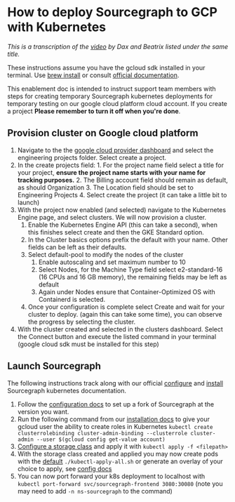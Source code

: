 # How to deploy Sourcegraph to GCP with Kubernetes

_This is a transcription of the [video](https://drive.google.com/file/d/10uIp-rcN3nRa0FguScHU3NRrcXxgy6C7/view) by Dax and Beatrix listed under the same title._

These instructions assume you have the gcloud sdk installed in your terminal. Use [brew install](https://formulae.brew.sh/cask/google-cloud-sdk) or consult [official documentation](https://cloud.google.com/sdk/docs/install).

This enablement doc is intended to instruct support team members with steps for creating temporary Sourcegraph kubernetes deployments for temporary testing on our google cloud platform cloud account. If you create a project **Please remember to turn it off when you're done**.

## Provision cluster on Google cloud platform

1. Navigate to the the [google cloud provider dashboard](https://console.cloud.google.com/home/dashboard) and select the engineering projects folder. Select create a project.
2. In the create projects field: 1. For the project name field select a title for your project, **ensure the project name starts with your name for tracking purposes.** 2. The Billing account field should remain as default, as should Organization 3. The Location field should be set to Engineering Projects 4. Select create the project (it can take a little bit to launch)
3. With the project now enabled (and selected) navigate to the Kubernetes Engine page, and select clusters. We will now provision a cluster.
   1. Enable the Kubernetes Engine API (this can take a second), when this finishes select create and then the GKE Standard option.
   2. In the Cluster basics options prefix the default with your name. Other fields can be left as their defaults.
   3. Select default-pool to modify the nodes of the cluster
      1. Enable autoscaling and set maximum number to 10
      2. Select Nodes, for the Machine Type field select e2-standard-16 (16 CPUs and 16 GB memory), the remaining fields may be left as default
      3. Again under Nodes ensure that Container-Optimized OS with Containerd is selected.
   4. Once your configuration is complete select Create and wait for your cluster to deploy. (again this can take some time), you can observe the progress by selecting the cluster.
4. With the cluster created and selected in the clusters dashboard. Select the Connect button and execute the listed command in your terminal (google cloud sdk must be installed for this step)

## Launch Sourcegraph

The following instructions track along with our official [configure](https://docs.sourcegraph.com/admin/install/kubernetes/configure#getting-started) and [install](https://docs.sourcegraph.com/admin/install/kubernetes#installation) Sourcegraph kubernetes documentation.

1. Follow the [configuration docs](https://docs.sourcegraph.com/admin/install/kubernetes/configure#getting-started) to set up a fork of Sourcegraph at the version you want.
2. Run the following command from our [installation docs](https://docs.sourcegraph.com/admin/install/kubernetes#direct-installation) to give your gcloud user the ability to create roles in Kubernetes `kubectl create clusterrolebinding cluster-admin-binding --clusterrole cluster-admin --user $(gcloud config get-value account)`
3. [Configure a storage class](https://docs.sourcegraph.com/admin/install/kubernetes/configure#configure-a-storage-class) and apply it with `kubectl apply -f <filepath>`
4. With the storage class created and applied you may now create pods with the [default](https://docs.sourcegraph.com/admin/install/kubernetes#direct-installation) `./kubectl-apply-all.sh` or generate an overlay of your choice to apply, see [config docs](https://docs.sourcegraph.com/admin/install/kubernetes/configure?_ga=2.3007284.56288237.1635144050-1124571876.1631600744&_gac=1.49040980.1633124449.CjwKCAjw49qKBhAoEiwAHQVTo3uTb7R9hpZy-vL5lGihdot9E-w6YdT0ZDfBjHoQMqsxnWAMEwjZXRoC_WsQAvD_BwE#provided-overlays)
5. You can now port forward your k8s deployment to localhost with `kubectl port-forward svc/sourcegraph-frontend 3080:30080` (note you may need to add `-n ns-sourcegraph` to the command)
